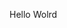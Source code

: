 Hello Wolrd



























































































































































































































































































































































































































































































































































































































































































































































































































































































































































































































































































































































































































































































































































































































































































































































































































































































































































































































































































































































































































































































































































































































































































































































































































































































































































































































































































































































































































































